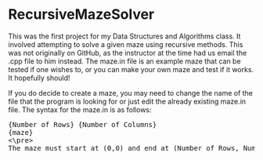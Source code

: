 # RecursiveMazeSolver

This was the first project for my Data Structures and Algorithms class. It involved attempting to solve a given maze using recursive methods. This was not originally on GitHub, as the instructor at the time had us email the .cpp file to him instead. The maze.in file is an example maze that can be tested if one wishes to, or you can make your own maze and test if it works. It hopefully should!

If you do decide to create a maze, you may need to change the name of the file that the program is looking for or just edit the already existing maze.in file. The syntax for the maze.in is as follows:
<pre>
{Number of Rows} {Number of Columns}
{maze}
<\pre>
The maze must start at (0,0) and end at (Number of Rows, Number of Columns). A path is labeled by a '.' and a wall is labeled by a '*'. The pathing cannot be at a diagonal. Finally, the max amount of rows and columns is 10.
